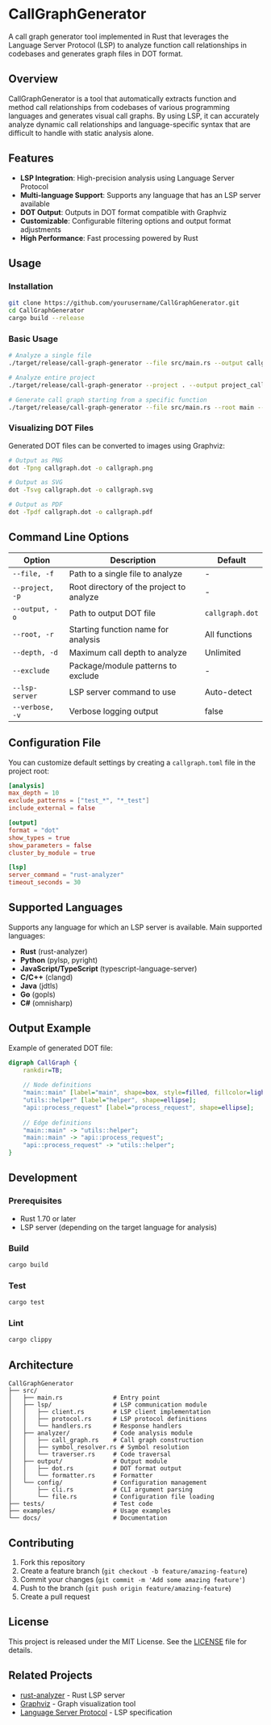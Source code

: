 # CallGraphGenerator

A call graph generator tool implemented in Rust that leverages the Language Server Protocol (LSP) to analyze function call relationships in codebases and generates graph files in DOT format.

## Overview

CallGraphGenerator is a tool that automatically extracts function and method call relationships from codebases of various programming languages and generates visual call graphs. By using LSP, it can accurately analyze dynamic call relationships and language-specific syntax that are difficult to handle with static analysis alone.

## Features

- **LSP Integration**: High-precision analysis using Language Server Protocol
- **Multi-language Support**: Supports any language that has an LSP server available
- **DOT Output**: Outputs in DOT format compatible with Graphviz
- **Customizable**: Configurable filtering options and output format adjustments
- **High Performance**: Fast processing powered by Rust

## Usage

### Installation

```bash
git clone https://github.com/yourusername/CallGraphGenerator.git
cd CallGraphGenerator
cargo build --release
```

### Basic Usage

```bash
# Analyze a single file
./target/release/call-graph-generator --file src/main.rs --output callgraph.dot

# Analyze entire project
./target/release/call-graph-generator --project . --output project_callgraph.dot

# Generate call graph starting from a specific function
./target/release/call-graph-generator --file src/main.rs --root main --output main_callgraph.dot
```

### Visualizing DOT Files

Generated DOT files can be converted to images using Graphviz:

```bash
# Output as PNG
dot -Tpng callgraph.dot -o callgraph.png

# Output as SVG
dot -Tsvg callgraph.dot -o callgraph.svg

# Output as PDF
dot -Tpdf callgraph.dot -o callgraph.pdf
```

## Command Line Options

| Option | Description | Default |
|--------|-------------|---------|
| `--file, -f` | Path to a single file to analyze | - |
| `--project, -p` | Root directory of the project to analyze | - |
| `--output, -o` | Path to output DOT file | `callgraph.dot` |
| `--root, -r` | Starting function name for analysis | All functions |
| `--depth, -d` | Maximum call depth to analyze | Unlimited |
| `--exclude` | Package/module patterns to exclude | - |
| `--lsp-server` | LSP server command to use | Auto-detect |
| `--verbose, -v` | Verbose logging output | false |

## Configuration File

You can customize default settings by creating a `callgraph.toml` file in the project root:

```toml
[analysis]
max_depth = 10
exclude_patterns = ["test_*", "*_test"]
include_external = false

[output]
format = "dot"
show_types = true
show_parameters = false
cluster_by_module = true

[lsp]
server_command = "rust-analyzer"
timeout_seconds = 30
```

## Supported Languages

Supports any language for which an LSP server is available. Main supported languages:

- **Rust** (rust-analyzer)
- **Python** (pylsp, pyright)
- **JavaScript/TypeScript** (typescript-language-server)
- **C/C++** (clangd)
- **Java** (jdtls)
- **Go** (gopls)
- **C#** (omnisharp)

## Output Example

Example of generated DOT file:

```dot
digraph CallGraph {
    rankdir=TB;
    
    // Node definitions
    "main::main" [label="main", shape=box, style=filled, fillcolor=lightblue];
    "utils::helper" [label="helper", shape=ellipse];
    "api::process_request" [label="process_request", shape=ellipse];
    
    // Edge definitions
    "main::main" -> "utils::helper";
    "main::main" -> "api::process_request";
    "api::process_request" -> "utils::helper";
}
```

## Development

### Prerequisites

- Rust 1.70 or later
- LSP server (depending on the target language for analysis)

### Build

```bash
cargo build
```

### Test

```bash
cargo test
```

### Lint

```bash
cargo clippy
```

## Architecture

```
CallGraphGenerator
├── src/
│   ├── main.rs              # Entry point
│   ├── lsp/                 # LSP communication module
│   │   ├── client.rs        # LSP client implementation
│   │   ├── protocol.rs      # LSP protocol definitions
│   │   └── handlers.rs      # Response handlers
│   ├── analyzer/            # Code analysis module
│   │   ├── call_graph.rs    # Call graph construction
│   │   ├── symbol_resolver.rs # Symbol resolution
│   │   └── traverser.rs     # Code traversal
│   ├── output/              # Output module
│   │   ├── dot.rs           # DOT format output
│   │   └── formatter.rs     # Formatter
│   └── config/              # Configuration management
│       ├── cli.rs           # CLI argument parsing
│       └── file.rs          # Configuration file loading
├── tests/                   # Test code
├── examples/                # Usage examples
└── docs/                    # Documentation
```

## Contributing

1. Fork this repository
2. Create a feature branch (`git checkout -b feature/amazing-feature`)
3. Commit your changes (`git commit -m 'Add some amazing feature'`)
4. Push to the branch (`git push origin feature/amazing-feature`)
5. Create a pull request

## License

This project is released under the MIT License. See the [LICENSE](LICENSE) file for details.

## Related Projects

- [rust-analyzer](https://github.com/rust-lang/rust-analyzer) - Rust LSP server
- [Graphviz](https://graphviz.org/) - Graph visualization tool
- [Language Server Protocol](https://microsoft.github.io/language-server-protocol/) - LSP specification
